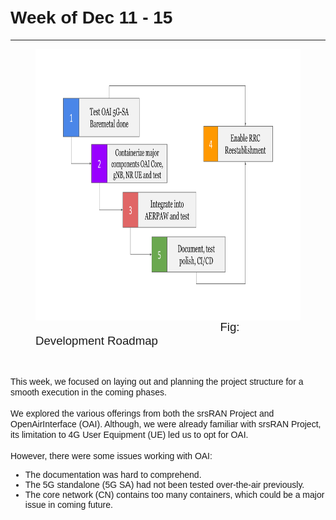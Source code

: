 <h1 style="text-align: left;"><span style="font-family: tahoma, arial, helvetica, sans-serif;">Week of Dec 11 - 15</span></h1>

---

<figure class="image align-center"><img style="display: block; margin-left: auto; margin-right: auto;" src="../images/Dec11-15/chart.png" alt="" width="772" height="434"><figcaption><span style="font-size: 14pt; font-family: tahoma, arial, helvetica, sans-serif;">&nbsp; &nbsp; &nbsp; &nbsp; &nbsp; &nbsp; &nbsp; &nbsp; &nbsp; &nbsp; &nbsp; &nbsp; &nbsp; &nbsp; &nbsp; &nbsp; &nbsp; &nbsp; &nbsp; &nbsp; &nbsp; &nbsp; &nbsp; &nbsp; &nbsp; &nbsp; &nbsp; &nbsp; &nbsp;Fig: Development Roadmap</span></figcaption></figure>

<p style="text-align: center;">&nbsp;</p>

<p style="text-align: left;"><span style="font-family: tahoma, arial, helvetica, sans-serif;">This week, we focused on laying out and planning the project structure for a smooth execution in the coming phases.</span><br><br><span style="font-family: tahoma, arial, helvetica, sans-serif;">We explored the various offerings from both the srsRAN Project and OpenAirInterface (OAI). Although, we were already familiar with srsRAN Project, its limitation to 4G User Equipment (UE) led us to opt for OAI.</span><br><br><span style="font-family: tahoma, arial, helvetica, sans-serif;">However, there were some issues working with OAI:</span></p>

<ul><li style="text-align: left; font-family: tahoma, arial, helvetica, sans-serif;"><span style="font-family: tahoma, arial, helvetica, sans-serif;">The documentation was hard to comprehend.</span></li><li style="text-align: left; font-family: tahoma, arial, helvetica, sans-serif;"><span style="font-family: tahoma, arial, helvetica, sans-serif;">The 5G standalone (5G SA) had not been tested over-the-air previously.</span></li><li style="text-align: left; font-family: tahoma, arial, helvetica, sans-serif;"><span style="font-family: tahoma, arial, helvetica, sans-serif;">The core network (CN) contains too many containers, which could be a major issue in coming future.</span></li></ul>

<p style="text-align: left;">&nbsp;</p>
